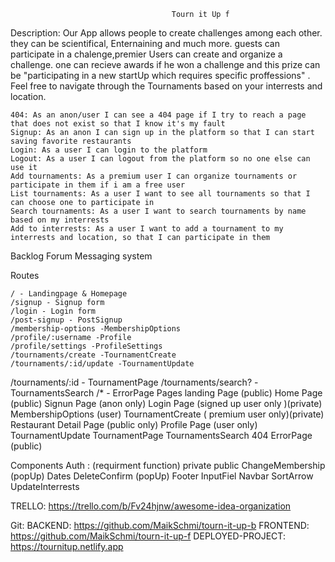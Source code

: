 
                                        Tourn it Up f
                        
Description: 
Our App allows people to create challenges among each other. they can be scientifical, Enternaining and much more.
guests can participate in a chalenge,premier Users can create and organize a challenge. one can recieve awards if he won a challenge and this prize can be  "participating in a new startUp which requires specific proffessions" .
Feel free to navigate through the Tournaments based on your interrests and location.


    404: As an anon/user I can see a 404 page if I try to reach a page that does not exist so that I know it's my fault
    Signup: As an anon I can sign up in the platform so that I can start saving favorite restaurants
    Login: As a user I can login to the platform 
    Logout: As a user I can logout from the platform so no one else can use it
    Add tournaments: As a premium user I can organize tournaments or participate in them if i am a free user 
    List tournaments: As a user I want to see all tournaments so that I can choose one to participate in
    Search tournaments: As a user I want to search tournaments by name based on my interrests 
    Add to interrests: As a user I want to add a tournament to my interrests and location, so that I can participate in them
    
Backlog
Forum
Messaging system

Routes

    / - Landingpage & Homepage 
    /signup - Signup form
    /login - Login form
    /post-signup - PostSignup
    /membership-options -MembershipOptions
    /profile/:username -Profile
    /profile/settings -ProfileSettings
    /tournaments/create -TournamentCreate
    /tournaments/:id/update -TournamentUpdate
   /tournaments/:id - TournamentPage
   /tournaments/search? -TournamentsSearch
   /* - ErrorPage
Pages
    landing Page (public)
    Home Page (public)
    Signun Page (anon only)
    Login Page (signed up user only )(private)
    MembershipOptions (user)
    TournamentCreate ( premium user only)(private)
    Restaurant Detail Page (public only)
    Profile Page (user only)
    TournamentUpdate
    TournamentPage
    TournamentsSearch
    404 ErrorPage (public)

Components
Auth : (requirment function)
  private
  public
ChangeMembership  (popUp)
Dates
DeleteConfirm (popUp)
Footer
InputFiel
Navbar
SortArrow
UpdateInterrests


TRELLO:
https://trello.com/b/Fv24hjnw/awesome-idea-organization

Git:
BACKEND: https://github.com/MaikSchmi/tourn-it-up-b
FRONTEND: https://github.com/MaikSchmi/tourn-it-up-f
DEPLOYED-PROJECT: https://tournitup.netlify.app

